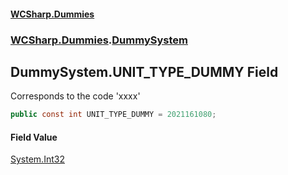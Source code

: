 #### [WCSharp.Dummies](README.md 'README')
### [WCSharp.Dummies](WCSharp.Dummies.md 'WCSharp.Dummies').[DummySystem](WCSharp.Dummies.DummySystem.md 'WCSharp.Dummies.DummySystem')

## DummySystem.UNIT_TYPE_DUMMY Field

Corresponds to the code 'xxxx'

```csharp
public const int UNIT_TYPE_DUMMY = 2021161080;
```

#### Field Value
[System.Int32](https://docs.microsoft.com/en-us/dotnet/api/System.Int32 'System.Int32')